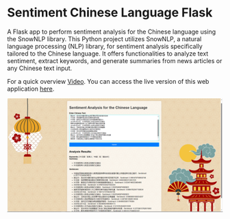# Sentiment Chinese Language Flask
 A Flask app to perform sentiment analysis for the Chinese language using the SnowNLP library. This Python project utilizes SnowNLP, a natural language processing (NLP) library, for sentiment analysis specifically tailored to the Chinese language. It offers functionalities to analyze text sentiment, extract keywords, and generate summaries from news articles or any Chinese text input. 

For a quick overview [Video](https://drive.google.com/file/d/17HqZTTDZVszN5Srn6nkpoyPzbvWXm_2_/view?usp=sharing). You can access the live version of this web application [here](https://sentiment-analysis-for-the-chinese.onrender.com/). 

![Image Alt Text](https://github.com/ThaminduSulakshana/Sentiment-Chinese-Language/blob/main/Screenshot%20(603).png)
